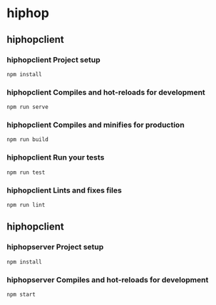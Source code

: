 # hiphop

## hiphopclient
### hiphopclient Project setup
```
npm install
```

### hiphopclient Compiles and hot-reloads for development
```
npm run serve
```

### hiphopclient Compiles and minifies for production
```
npm run build
```

### hiphopclient Run your tests
```
npm run test
```

### hiphopclient Lints and fixes files
```
npm run lint
```

## hiphopclient
### hiphopserver Project setup
```
npm install
```

### hiphopserver Compiles and hot-reloads for development
```
npm start
```
